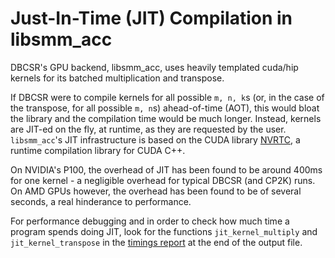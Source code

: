 # Just-In-Time (JIT) Compilation in libsmm_acc

DBCSR's GPU backend, libsmm_acc, uses heavily templated cuda/hip kernels for its batched multiplication and transpose.

If DBCSR were to compile kernels for all possible `m, n, k`s (or, in the case of the transpose, for all possible `m, n`s) ahead-of-time (AOT), this would bloat the library and the compilation time would be much longer.
Instead, kernels are JIT-ed on the fly, at runtime, as they are requested by the user. `libsmm_acc`'s JIT infrastructure is based on the CUDA library [NVRTC](https://docs.nvidia.com/cuda/nvrtc/), a runtime compilation library for CUDA C++.

On NVIDIA's P100, the overhead of JIT has been found to be around 400ms for one kernel - a negligible overhead for typical DBCSR (and CP2K) runs.
On AMD GPUs however, the overhead has been found to be of several seconds, a real hinderance to performance.

For performance debugging and in order to check how much time a program spends doing JIT, look for the functions `jit_kernel_multiply` and `jit_kernel_transpose` in the [timings report](./1-insights.md) at the end of the output file.

